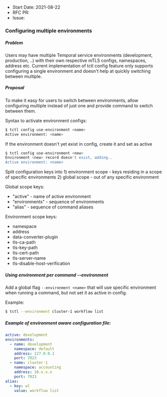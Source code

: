 - Start Date: 2021-08-22
- RFC PR:
- Issue:

### Configuring multiple environments

##### Problem

Users may have multiple Temporal service environments (development, production, ..) with their own respective mTLS configs, namespaces, address etc. Current implementation of tctl config feature only supports configuring a single environment and doesn't help at quickly switching between multiple.

##### Proposal

To make it easy for users to switch between environments, allow configuring multiple instead of just one and provide command to switch between them.

Syntax to activate environment configs:

```bash
$ tctl config use-environment <name>
Active environment: <name>
```

If the environment doesn't yet exist in config, create it and set as active

```bash
$ tctl config use-environment <new>
Environment <new> record doesn't exist, adding..
Active environment: <name>
```

Split configuration keys into 1) environment scope - keys residing in a scope of specific environments 2) global scope - out of any specific environment

Global scope keys:

- "active" - name of active environment
- "environments" - sequence of environments
- "alias" - sequence of command aliases

Environment scope keys:

- namespace
- address
- data-converter-plugin
- tls-ca-path
- tls-key-path
- tls-cert-path
- tls-server-name
- tls-disable-host-verification

##### Using environment per command --environment

Add a global flag `--environment <name>` that will use specific environment when running a command, but not set it as active in config.  

Example:
```bash
$ tctl --environment cluster-1 workflow list
```

##### Example of environment aware configuration file:

```yml
active: development
environments:
  - name: development
    namespace: default
    address: 127.0.0.1
    port: 7023
  - name: cluster-1
    namespace: accounting
    address: 10.x.x.x
    port: 7023
alias:
  - key: wl
    value: workflow list
```
